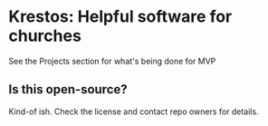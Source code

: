 # Krestos: Helpful software for churches

See the Projects section for what's being done for MVP

## Is this open-source?
Kind-of ish. Check the license and contact repo owners for details. 